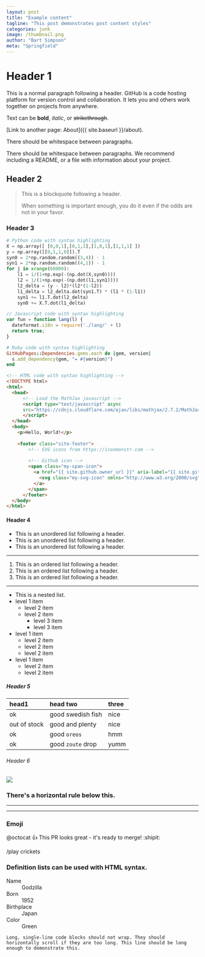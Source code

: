 ```yaml
---
layout: post
title: "Example content"
tagline: "This post demonstrates post content styles"
categories: junk
image: /thumbnail.png
author: "Bart Simpson"
meta: "Springfield"
---
```


# [](#header-1)Header 1

This is a normal paragraph following a header. GitHub is a code hosting platform for version control and collaboration. It lets you and others work together on projects from anywhere.

Text can be **bold**, _italic_, or ~~strikethrough~~.

[Link to another page: About]({{ site.baseurl }}/about).

There should be whitespace between paragraphs.

There should be whitespace between paragraphs. We recommend including a README, or a file with information about your project.


## [](#header-2)Header 2

> This is a blockquote following a header.
>
> When something is important enough, you do it even if the odds are not in your favor.

### [](#header-3)Header 3

```python
# Python code with syntax highlighting
X = np.array([ [0,0,1],[0,1,1],[1,0,1],[1,1,1] ])
y = np.array([[0,1,1,0]]).T
syn0 = 2*np.random.random((3,4)) - 1
syn1 = 2*np.random.random((4,1)) - 1
for j in xrange(60000):
    l1 = 1/(1+np.exp(-(np.dot(X,syn0))))
    l2 = 1/(1+np.exp(-(np.dot(l1,syn1))))
    l2_delta = (y - l2)*(l2*(1-l2))
    l1_delta = l2_delta.dot(syn1.T) * (l1 * (1-l1))
    syn1 += l1.T.dot(l2_delta)
    syn0 += X.T.dot(l1_delta)
```

```js
// Javascript code with syntax highlighting
var fun = function lang(l) {
  dateformat.i18n = require('./lang/' + l)
  return true;
}
```

```ruby
# Ruby code with syntax highlighting
GitHubPages::Dependencies.gems.each do |gem, version|
  s.add_dependency(gem, "= #{version}")
end
```

```html
<!-- HTML code with syntax highlighting -->
<!DOCTYPE html>
<html>
  <head>
      <!-- Load the MathJax javascript -->
      <script type="text/javascript" async
      src="https://cdnjs.cloudflare.com/ajax/libs/mathjax/2.7.2/MathJax.js?config=TeX-MML-AM_CHTML">
      </script>
  </head>
  <body>
    <p>Hello, World!</p>
   
    <footer class="site-footer">
        <!-- SVG icons from https://iconmonstr.com -->
  
        <!-- Github icon -->
        <span class="my-span-icon">
          <a href="{{ site.github.owner_url }}" aria-label="{{ site.github.owner_name }}'s GitHub" title="{{ site.github.owner_name }}'s GitHub">
            <svg class="my-svg-icon" xmlns="http://www.w3.org/2000/svg" width="24" height="24" viewBox="0 0 24 24"><path d="M12 0c-6.626 0-12 5.373-12 12 0 5.302 3.438 9.8 8.207 11.387.599.111.793-.261.793-.577v-2.234c-3.338.726-4.033-1.416-4.033-1.416-.546-1.387-1.333-1.756-1.333-1.756-1.089-.745.083-.729.083-.729 1.205.084 1.839 1.237 1.839 1.237 1.07 1.834 2.807 1.304 3.492.997.107-.775.418-1.305.762-1.604-2.665-.305-5.467-1.334-5.467-5.931 0-1.311.469-2.381 1.236-3.221-.124-.303-.535-1.524.117-3.176 0 0 1.008-.322 3.301 1.23.957-.266 1.983-.399 3.003-.404 1.02.005 2.047.138 3.006.404 2.291-1.552 3.297-1.23 3.297-1.23.653 1.653.242 2.874.118 3.176.77.84 1.235 1.911 1.235 3.221 0 4.609-2.807 5.624-5.479 5.921.43.372.823 1.102.823 2.222v3.293c0 .319.192.694.801.576 4.765-1.589 8.199-6.086 8.199-11.386 0-6.627-5.373-12-12-12z"/></svg>
          </a>
        </span>
      </footer>
  </body>
</html>
```

#### [](#header-4)Header 4

*   This is an unordered list following a header.
*   This is an unordered list following a header.
*   This is an unordered list following a header.

---


1.  This is an ordered list following a header.
2.  This is an ordered list following a header.
3.  This is an ordered list following a header.

***

- This is a nested list.
- level 1 item
  - level 2 item
  - level 2 item
    - level 3 item
    - level 3 item
- level 1 item
  - level 2 item
  - level 2 item
  - level 2 item
- level 1 item
  - level 2 item
  - level 2 item



##### [](#header-5)Header 5

| head1        | head two          | three |
|:-------------|:------------------|:------|
| ok           | good swedish fish | nice  |
| out of stock | good and plenty   | nice  |
| ok           | good `oreos`      | hmm   |
| ok           | good `zoute` drop | yumm  |

###### [](#header-6)Header 6

![](https://guides.github.com/activities/hello-world/branching.png)


### There's a horizontal rule below this.

* * *

---

### Emoji

@octocat :+1: This PR looks great - it's ready to merge! :shipit:

/play crickets


### Definition lists can be used with HTML syntax.

<dl>
<dt>Name</dt>
<dd>Godzilla</dd>
<dt>Born</dt>
<dd>1952</dd>
<dt>Birthplace</dt>
<dd>Japan</dd>
<dt>Color</dt>
<dd>Green</dd>
</dl>

```
Long, single-line code blocks should not wrap. They should horizontally scroll if they are too long. This line should be long enough to demonstrate this.
```

